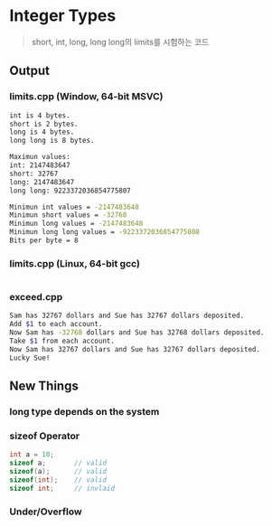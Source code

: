 # Integer Types

> short, int, long, long long의 limits를 시험하는 코드

## Output
### limits.cpp (Window, 64-bit MSVC)
```bash
int is 4 bytes.
short is 2 bytes.
long is 4 bytes.
long long is 8 bytes.

Maximun values:
int: 2147483647
short: 32767
long: 2147483647
long long: 9223372036854775807

Minimun int values = -2147483648
Minimun short values = -32768
Minimun long values = -2147483648
Minimun long long values = -9223372036854775808
Bits per byte = 8
```

### limits.cpp (Linux, 64-bit gcc)
```bash

```

### exceed.cpp
```bash
Sam has 32767 dollars and Sue has 32767 dollars deposited.
Add $1 to each account.
Now Sam has -32768 dollars and Sue has 32768 dollars deposited.
Take $1 from each account.
Now Sam has 32767 dollars and Sue has 32767 dollars deposited.
Lucky Sue!
```

## New Things
### long type depends on the system

### sizeof Operator

```c++
int a = 10;
sizeof a;       // valid
sizeof(a);      // valid
sizeof(int);    // valid
sizeof int;     // invlaid  
```

### Under/Overflow



### 